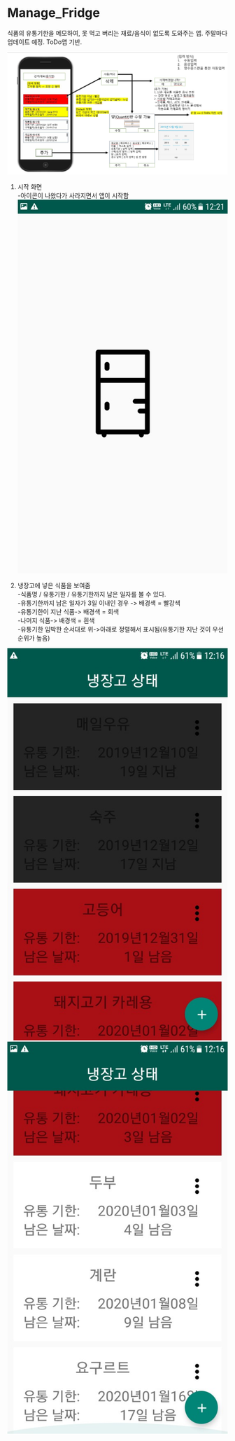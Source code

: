 # Manage_Fridge
식품의 유통기한을 메모하여, 못 먹고 버리는 재료/음식이 없도록 도와주는 앱. 주말마다 업데이트 예정.
ToDo앱 기반.

![initial](https://github.com/pakminseok/Manage_Fridge/blob/master/howToImage/requirement.JPG)

1. 시작 화면  
-아이콘이 나왔다가 사라지면서 앱이 시작함
![FirstScreen](https://github.com/pakminseok/Manage_Fridge/blob/master/howToImage/FirstScreen.jpg)

2. 냉장고에 넣은 식품을 보여줌  
-식품명 / 유통기한 / 유통기한까지 남은 일자를 볼 수 있다.  
-유통기한까지 남은 일자가 3일 이내인 경우 -> 배경색 = 빨강색  
-유통기한이 지난 식품-> 배경색 = 회색  
-나머지 식품-> 배경색 = 흰색  
-유통기한 임박한 순서대로 위->아래로 정렬해서 표시됨(유통기한 지난 것이 우선순위가  높음)

![ShowList1](https://github.com/pakminseok/Manage_Fridge/blob/master/howToImage/ShowList1.jpg)
![ShowList2](https://github.com/pakminseok/Manage_Fridge/blob/master/howToImage/ShowList2.jpg)
